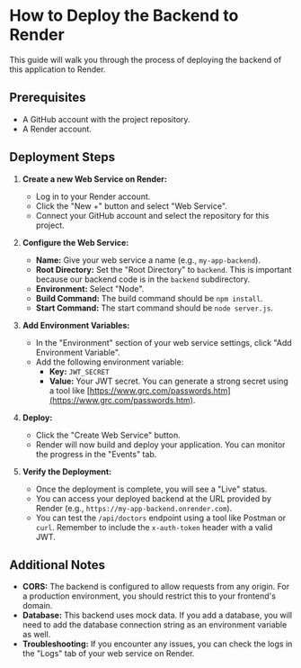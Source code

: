 # How to Deploy the Backend to Render

This guide will walk you through the process of deploying the backend of this application to Render.

## Prerequisites

* A GitHub account with the project repository.
* A Render account.

## Deployment Steps

1. **Create a new Web Service on Render:**
   - Log in to your Render account.
   - Click the "New +" button and select "Web Service".
   - Connect your GitHub account and select the repository for this project.

2. **Configure the Web Service:**
   - **Name:** Give your web service a name (e.g., `my-app-backend`).
   - **Root Directory:** Set the "Root Directory" to `backend`. This is important because our backend code is in the `backend` subdirectory.
   - **Environment:** Select "Node".
   - **Build Command:** The build command should be `npm install`.
   - **Start Command:** The start command should be `node server.js`.

3. **Add Environment Variables:**
   - In the "Environment" section of your web service settings, click "Add Environment Variable".
   - Add the following environment variable:
     - **Key:** `JWT_SECRET`
     - **Value:** Your JWT secret. You can generate a strong secret using a tool like [https://www.grc.com/passwords.htm](https://www.grc.com/passwords.htm).

4. **Deploy:**
   - Click the "Create Web Service" button.
   - Render will now build and deploy your application. You can monitor the progress in the "Events" tab.

5. **Verify the Deployment:**
   - Once the deployment is complete, you will see a "Live" status.
   - You can access your deployed backend at the URL provided by Render (e.g., `https://my-app-backend.onrender.com`).
   - You can test the `/api/doctors` endpoint using a tool like Postman or `curl`. Remember to include the `x-auth-token` header with a valid JWT.

## Additional Notes

* **CORS:** The backend is configured to allow requests from any origin. For a production environment, you should restrict this to your frontend's domain.
* **Database:** This backend uses mock data. If you add a database, you will need to add the database connection string as an environment variable as well.
* **Troubleshooting:** If you encounter any issues, you can check the logs in the "Logs" tab of your web service on Render.
